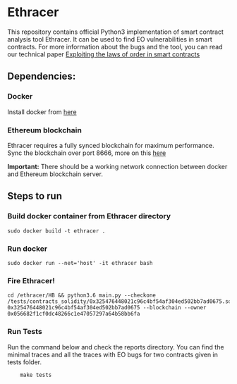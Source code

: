 # Ethracer

This repository contains official Python3 implementation of smart contract analysis tool Ethracer. It can be used to find EO vulnerabilities in smart contracts. For more information about the bugs and the tool, you can read our technical paper [Exploiting the laws of order in smart contracts](https://arxiv.org/abs/1810.11605)


## Dependencies:
	
### Docker
Install docker from [here](https://runnable.com/docker/install-docker-on-linux)

### Ethereum blockchain
Ethracer requires a fully synced blockchain for maximum performance. Sync the blockchain over port 8666, more on this [here](https://github.com/ethereum/go-ethereum)

**Important:** There should be a working network connection between docker and Ethereum blockchain server. 


## Steps to run
 
### Build docker container from Ethracer directory 
	sudo docker build -t ethracer .

### Run docker
	sudo docker run --net='host' -it ethracer bash

### Fire Ethracer!
	cd /ethracer/HB && python3.6 main.py --checkone /tests/contracts_solidity/0x325476448021c96c4bf54af304ed502bb7ad0675.sol 0x325476448021c96c4bf54af304ed502bb7ad0675 --blockchain --owner 0x056682f1cf0dc48266c1e47057297a64b58bb6fa

### Run Tests
Run the command below and check the reports directory. You can find the minimal traces and all the traces with EO bugs for two contracts given in tests folder.

    	make tests